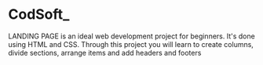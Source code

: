 # CodSoft_
LANDING PAGE is an ideal web development project for beginners. It's done using HTML and CSS. Through this project you will learn to create columns, divide sections, arrange items and add headers and footers  
